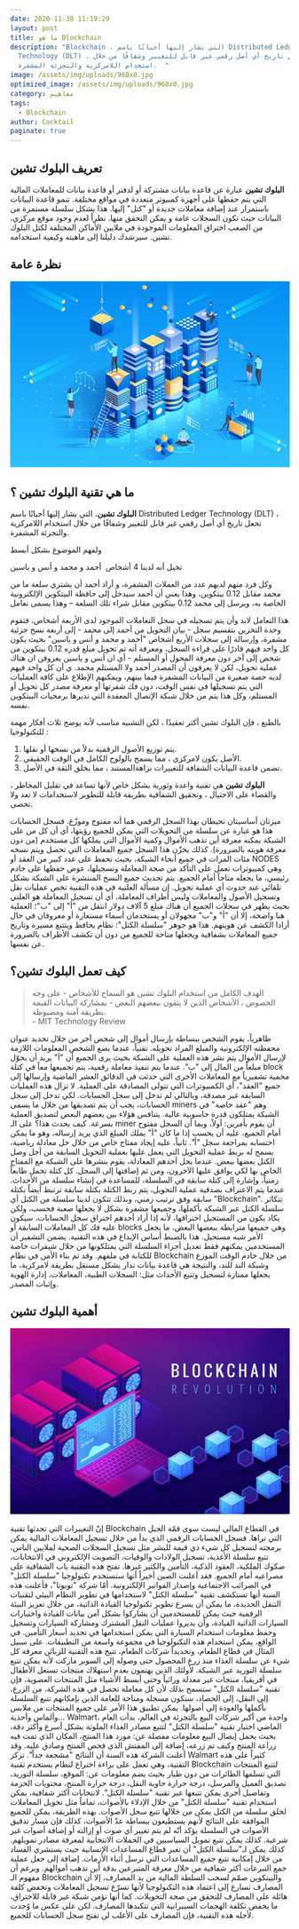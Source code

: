 ```yaml
---
date: 2020-11-30 11:19:29
layout: post
title: ما هو Blockchain
description: "Blockchain ، التي يشار إليها أحيانًا باسم Distributed Ledger
  Technology (DLT) ، تجعل تاريخ أي أصل رقمي غير قابل للتغيير وشفافًا من خلال
  استخدام اللامركزية والتجزئة المشفرة.  "
image: /assets/img/uploads/960x0.jpg
optimized_image: /assets/img/uploads/960x0.jpg
category: مفاهيم
tags:
  - Blockchain
author: Cocktail
paginate: true
---
```

## تعريف البلوك تشين 

**البلوك تشين** عبارة عن قاعدة بيانات مشتركة أو لدفتر أو قاعدة بيانات للمعاملات المالية التي يتم حفظها على أجهزة كمبيوتر متعددة في مواقع مختلفة. تنمو قاعدة البيانات باستمرار عند إضافة معاملات جديدة أو "كتل" إليها. هذا يشكل سلسلة مستمرة من البيانات حيث تكون السجلات عامة و يمكن التحقق منها. نظراً لعدم وجود موقع مركزي، من الصعب اختراق المعلومات الموجودة في ملايين الأماكن المختلفة لكتل البلوك تشين. سيرشدك دليلنا إلى ماهيته وكيفية استخدامه.  

## نظرة عامة

![](/assets/img/uploads/blockchain-technology-overview.jpg)

## ما هي تقنية البلوك تشين ؟

**البلوك تشين**، التي يشار إليها أحيانًا باسم Distributed Ledger Technology (DLT) ، تجعل تاريخ أي أصل رقمي غير قابل للتغيير وشفافًا من خلال استخدام اللامركزية والتجزئة المشفرة.  

ولفهم الموضوع بشكل أبسط

تخيل أنه لدينا 4 أشخاص  أحمد و محمد و أنس و ياسين

وكل فرد منهم لديهم عدد من العملات المشفرة، و أراد أحمد أن يشتري سلعة ما من محمد مقابل 0.12 بيتكوين، وهذا يعني أن أحمد سيدخل إلى حافظة البيتكوين الإلكترونية الخاصة به، ويرسل إلى محمد 0.12 بيتكوين مقابل شراء تلك السلعة – وهذا يسمى تعامل

هذا التعامل لابد وأن يتم تسجيله في سجل التعاملات الموجود لدى الأربعة أشخاص، فتقوم وحدة التخزين بتقسيم سجل - بيان التحويل من أحمد إلى محمد - إلى أربعة نسخ جزئية مشفرة، وإرسالة إلى سجلات الأربع أشخاص "أحمد و محمد و أنس و ياسين" بحيث يكون كل واحد فيهم قادرًا على قراءة السجل، ومعرفة أنه تم تحويل مبلغ قدره 0.12 بيتكوين من شخص إلى آخر دون معرفة المحول أو المستلم - أي ان أنس و ياسين يعروفن ان هناك عملية تحويل، لكن لا يعرفون أن المصدر أحمد ولا المستلم محمد. ي أن كل واحد فيهم لديه حصة صغيرة من البيانات المشفرة فيما بينهم، ويمكنهم الإطلاع على كافة العمليات التي يتم تسجيلها في نفس الوقت، دون فك شفرتها أو معرفة مصدر كل تحويل أو المستلم، وكل هذا يتم من خلال شبكة الإتصال المعقدة التي تديرها برمجيات البيتكوين نفسه.

بالطبع ، فإن البلوك تشين أكثر تعقيدًا ، لكن التشبيه مناسب لأنه يوضح ثلاث أفكار مهمة للتكنولوجيا :

1. يتم توزيع الأصول الرقمية بدلاً من نسخها أو نقلها.
2. الأصل يكون لامركزي ، مما يسمح بالولوج الكامل في الوقت الحقيقي.
3. تضمن قاعدة البيانات الشفافة للتغييرات نزاهةالمستند ، مما يخلق الثقة في الأصل.

**البلوك تشين** هي تقنية واعدة وثورية بشكل خاص لأنها تساعد في تقليل المخاطر ، والقضاء على الاحتيال ، وتحقيق الشفافية بطريقة قابلة للتطوير لاستخدامات لا تعد ولا تحصى. 

ميزتان أساسيتان تحيطان بهذا السجل الرقمي هما أنه مفتوح وموزّع. فسجل الحسابات هذا هو عبارة عن سلسلة من التحويلات التي يمكن للجميع رؤيتها، أي أن كل من على الشبكة يمكنه معرفة أين تذهب الأموال وكمية الأموال التي يملكها كل مستخدم (من دون معرفة هويته بالضرورة). كذلك يخزّن هذا السجل جميع المعاملات التي تحصل ويتم نسخه مئات المرات في جميع أنحاء الشبكة، بحيث تحفظ على عدد كبير من العقد أو NODES وهي كمبيوترات تعمل على التأكد من صحة المعاملة وتسجيلها، عوض حفظها على خادم رئيسي، ما يجعله متاحاً أمام الجميع. يتم تحديث جميع النسخ المنتشرة على الشبكة بشكل تلقائي عند حدوث أي عملية تحويل. إن مسألة العلنية في هذه التقنية تخص عمليات نقل وتسجيل الأصول والمعاملات وليس أطراف المعاملة، أي أن تسجيل المعاملة هو العلني بحيث يظهر في سجلات الجميع أن هناك مبلغ 5 آلاف دولار انتقل من "أ" إلى "ب"؛ العملية هنا واضحة، إلا أن "أ" و"ب" مجهولان أو يستخدمان أسماء مستعارة أو معروفان في حال أرادا الكشف عن هويتهم. هذا هو جوهر "سلسلة الكتل": نظام يحافظ ويتتبع مسيرة وتاريخ جميع المعاملات بشفافية ويجعلها متاحة للجميع من دون أن تكشف الأطراف بالضرورة عن نفسها.

## كيف تعمل **البلوك تشين**؟

> الهدف الكامل من استخدام البلوك تشين هو السماح للأشخاص - على وجه الخصوص ، الأشخاص الذين لا يثقون ببعضهم البعض - بمشاركة البيانات القيمة بطريقة آمنة ومضبوطة.\
> - MIT Technology Review

ظاهرياً، يقوم الشخص ببساطة بإرسال أموال إلى شخص آخر من خلال تحديد عنوان محفظته الإلكترونية والمبلغ المراد تحويله. تقنياً، عندما يضع الشخص المعلومات اللازمة لإرسال الأموال يتم نشر هذه العملية على الشبكة بحيث يرى الجميع أن "أ" يريد أن يحوّل مبلغاً من المال إلى "ب". عندما يتم تنفيذ معاملة رقمية، يتم تجميعها معاً في كتلة block محمية تشفيرياً مع المعاملات الأخرى التي حدثت في الدقائق العشر الماضية وإرسالها إلى جميع "العقد"، أي الكمبيوترات التي تتولى المصادقة على العملية. لا تزال هذه العمليات السابقة غير مصدقة، وبالتالي لم تدخل إلى سجل الحسابات. لكي تدخل إلى سجل الحسابات، يجب أن يتم تصديقها من خلال ما يسمى miners وهم "عقد خاصة" في الشبكة يمتلكون قدرة حاسوبية عالية. يتنافس هؤلاء بين بعضهم البعض لتصديق العملية بسرعة. كيف يحدث هذا؟ على الـ miner أن يقوم بأمرين: أولاً، وبما أن السجل مفتوح أمام الجميع، عليه أن يحسب إذا ما كان "أ" يملك المبلغ الذي يريد إرساله، وهو ما يمكن احتسابه بمراجعة سجل "أ". ثانياً، عليه إيجاد مفتاح خاص من خلال حل معادلة رياضية، يسمح له بربط عملية التحويل التي يعمل عليها بعملية التحويل السابقة من أجل وصل الكتل بعضها ببعض. عندما يحل أحدهم المعادلة، يقوم بنشرها على الشبكة مع المفتاح الخاص بها لكي يوافق عليها الآخرون، ومن ثم إضافتها إلى السجل. كل كتلة تحمل طابعاً زمنياً، وإشارة إلى كتلة سابقة في السلسلة، للمساعدة في إنشاء سلسلة من الأحداث. عندما يتم الاعتراف بصدقية عملية التحويل، يتم ربط الكتلة بكتلة سابقة ترتبط أيضاً بكتلة سابقة وفق ترتيب زمني، وبذلك تتكون لدينا سلسلة من الكتل أي "Blockchain". تتكاثر سلسلة الكتل عبر الشبكة بأكملها، وجميعها مشفرة بشكل لا يجعلها صعبة فحسب، ولكن يكاد يكون من المستحيل اختراقها، لأنه إذا أراد أحدهم اختراق سجل الحسابات، سيكون عليه فك كل المعاملات السابقة أو blocks وهي جميعها مترابطة ببعضها البعض، ما يجعل الأمر شبه مستحيل. هذا بالضبط أساس الإبداع في هذه التقنية. يضمن التشفير أن المستخدمين يمكنهم فقط تعديل أجزاء السلسلة التي يمتلكونها من خلال شيفرات خاصة للكتابة في ملفهم. وقد تم بناء الأمن في نظام Blockchain من خلال خادم الوقت الموزع وشبكة الند للند، والنتيجة هي قاعدة بيانات تدار بشكل مستقل بطريقة لامركزية، ما يجعلها ممتازة لتسجيل وتتبع الأحداث مثل: السجلات الطبية، المعاملات، إدارة الهوية وإثبات المصدر.[](https://www.marefa.org/%D8%A8%D9%84%D9%88%D9%83_%D8%AA%D8%B4%D9%8A%D9%86#cite_note-9)

## أهمية **البلوك تشين**

![](/assets/img/uploads/blockchain-revolution-ethereum_0.jpg)

إنّ التغييرات التي تحدثها تقنية Blockchain في القطاع المالي ليست سوى قمّة الجبل التي نراها. فسجل الحسابات الرقمي الذي بدأ من خلال تسجيل المعاملات المالية يمكن برمجته لتسجيل كل شيء ذي قيمة للبشر مثل تسجيل السجلات الصحية لملايين الناس، تتبع سلسلة الأغذية، تسجيل الولادات والوفيات، التصويت الإلكتروني في الانتخابات، صكوك الملكية، العقود الذكية، التأمين والكثير غيرها. تفتح هذه التقنية باب الشفافية على مصراعيه أمام الجميع. فقد أعلنت الصين أخيراً أنها ستستخدم تكنولوجيا "سلسلة الكتل" في الضرائب الاجتماعية وإصدار الفواتير الإلكترونية. أمّا شركة "تويوتا"، فأعلنت هذه السنة أنها تستكشف تقنية "سلسلة الكتل" لاستخدامها في تطوير النظام البيئي لتقنيات التنقل الجديدة، ما يمكن أن يسرع تطوير تكنولوجيا القيادة الذاتية، من خلال تعزيز البيئة الرقمية حيث يمكن للمستخدمين أن يشاركوا بشكل آمن بيانات القيادة واختبارات السيارات الذاتية القيادة، وأن يديروا عمليات النقل المشترك ومشاركة السيارات وتسجيل وحفظ معلومات استخدام السيارة التي يمكن استخدامها في تحديد أسعار التأمين. في الواقع، يمكن استخدام هذه التكنولوجيا في مجموعة واسعة من التطبيقات. على سبيل المثال في قطاع الطعام، وتحديداً شركات الطعام، تتيح هذه التقنية للزبائن معرفة كل شيء عن سلسلة الغذاء منذ زرع المحصول حتى وصوله إلى السوبر ماركت لأنه يمكن تتبع سلسلة التوريد عبر الشبكة. لأولئك الذين يهتمون بعدم استهلاك منتجات تستغل الأطفال في أفريقيا، منتجات غير معدلة وراثياً وحتى أبسط الأشياء مثل المنتجات العضوية، فإن تقنية "سلسلة الكتل" ستسمح بذلك لأن كل معاملة تحصل في هذه الشركة، من الزرع، إلى النقل، إلى الحصاد، ستكون مسجلة ومتاحة للعامة الذين بإمكانهم تتبع السلسلة بأكملها والعودة إلى أصولها. يمكن تطبيق هذا الأمر على جميع المنتجات من ملابس وألماس وأحذية… Walmart، واحدة من أكبر شركات البيع بالتجزئة في العالم، بدأت العام الماضي اختبار تقنية "سلسلة الكتل" لتتبع مصادر الغذاء الملوثة بشكل أسرع وأكثر دقة، بحيث يحمل إيصال البيع معلومات مفصلة عن: مورد هذا المنتج، المكان الذي تمت فيه زراعة المنتج وكيف تم زرعه، إضافة إلى المفتش الذي فحص المنتج وصادق عليه. وقد أعلنت الشركة هذه السنة أن النتائج "مشجعة جداً". تركز Walmart كثيراً على هذه التقنية، وهي تعمل على براءة اختراع لنظام يستخدم تقنية Blockchain لتتبع المنتجات التي تسلمها الطائرات من دون طيار بحيث يضم معلومات عن: الموقع، سلسلة التوريد، تصديق العميل والمرسل، درجة حرارة حاوية النقل، درجة حرارة المنتج، محتويات الحزمة وتفاصيل أخرى يمكن تتبعها عبر تقنية "سلسلة الكتل". لانتخابات أكثر شفافية، يمكن استخدام تقنية "سلسلة الكتل" من خلال الإدلاء بالأصوات، تماماً مثل تحويل المعاملات لخلق سلسلة من الكتل يمكن من خلالها تتبع سجل الأصوات. بهذه الطريقة، يمكن للجميع الموافقة على النتائج لأنهم يستطيعون ببساطة عدّ الأصوات، كذلك فإن مسار تدقيق الأصوات في السلسلة يؤكد أنّه لم يتم تغيير أي صوت أو إزالته أو إضافة أصوات غير شرعية. كذلك يمكن تتبع تمويل السياسيين في الحملات الانتخابية لمعرفة مصادر تمويلهم. كذلك يمكن لـ"سلسلة الكتل" أن تغير قطاع المساعدات الإنسانية حيث يستشري الفساد من خلال إمكانية تتبع جميع المساعدات التي ترسل أثناء الأزمات. إضافة إلى جعل عملية جمع التبرعات أكثر شفافية من خلال معرفة المتبرعين بدقة أين تذهب أموالهم. وبرغم أن مفهوم الـ Blockchain والبيتكوين صمّم لسحب السلطة المالية من يد المصارف، إلا أن المصارف تسارع إلى اعتماد هذه التكنولوجيا لأنها تسرّع تسجيل المعاملات وتخفض كلفة هائلة على المصارف للتحقق من صحة التحويلات. كما أنها تؤمن شبكة غير قابلة للاختراق، ما يخفض تكلفة الهجمات السيبرانية التي تتكبدها المصارف. لكن على عكس ما وُجدت لأجله هذه التقنية، فإن المصارف على الأغلب لن تفتح سجل الحسابات للجميع.
